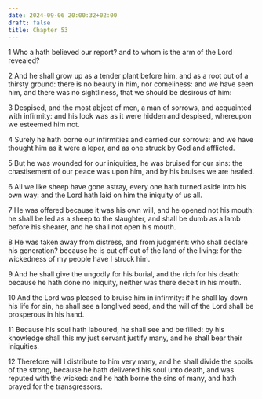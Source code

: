 ```yaml
---
date: 2024-09-06 20:00:32+02:00
draft: false
title: Chapter 53
---
```




1 Who a hath believed our report? and to whom is the arm of the Lord revealed?

2 And he shall grow up as a tender plant before him, and as a root out of a thirsty ground: there is no beauty in him, nor comeliness: and we have seen him, and there was no sightliness, that we should be desirous of him:

3 Despised, and the most abject of men, a man of sorrows, and acquainted with infirmity: and his look was as it were hidden and despised, whereupon we esteemed him not.

4 Surely he hath borne our infirmities and carried our sorrows: and we have thought him as it were a leper, and as one struck by God and afflicted.

5 But he was wounded for our iniquities, he was bruised for our sins: the chastisement of our peace was upon him, and by his bruises we are healed.

6 All we like sheep have gone astray, every one hath turned aside into his own way: and the Lord hath laid on him the iniquity of us all.

7 He was offered because it was his own will, and he opened not his mouth: he shall be led as a sheep to the slaughter, and shall be dumb as a lamb before his shearer, and he shall not open his mouth.

8 He was taken away from distress, and from judgment: who shall declare his generation? because he is cut off out of the land of the living: for the wickedness of my people have I struck him.

9 And he shall give the ungodly for his burial, and the rich for his death: because he hath done no iniquity, neither was there deceit in his mouth.

10 And the Lord was pleased to bruise him in infirmity: if he shall lay down his life for sin, he shall see a longlived seed, and the will of the Lord shall be prosperous in his hand.

11 Because his soul hath laboured, he shall see and be filled: by his knowledge shall this my just servant justify many, and he shall bear their iniquities.

12 Therefore will I distribute to him very many, and he shall divide the spoils of the strong, because he hath delivered his soul unto death, and was reputed with the wicked: and he hath borne the sins of many, and hath prayed for the transgressors.

